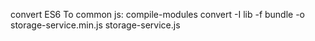 ﻿convert ES6 To common js:
compile-modules convert -I lib -f bundle -o storage-service.min.js storage-service.js
